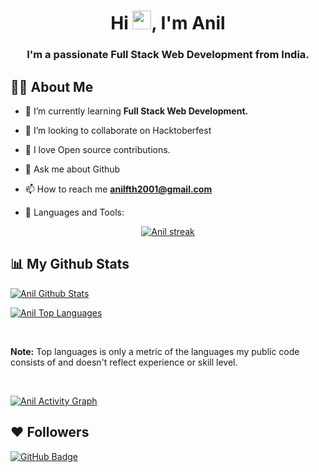 

 
 <h1 align="center">Hi <img src="https://raw.githubusercontent.com/MartinHeinz/MartinHeinz/master/wave.gif"  width="30px">, I'm Anil</h1>

<h3 align="center">I'm a passionate  Full Stack Web Development from India.</h3>

  
  

##  🙋‍♂️ About Me

  

-  🌱 I’m currently learning **Full Stack Web Development.**
- 👯 I’m looking to collaborate on Hacktoberfest
-  👐 I love Open source contributions.

-  🙏 Ask me about Github

-  📫 How to reach me **anilfth2001@gmail.com**
-  🚀 Languages and Tools:

  

  

<p align="center">

<a href="https://github.com/anilfth/github-readme-streak-stats">

<img title="🔥 Get streak stats for your profile at git.io/streak-stats"  alt="Anil streak"  src="https://github-readme-streak-stats.herokuapp.com/?user=anilfth&theme=black-ice&hide_border=true&stroke=0000&background=060A0CD0"/>

</a>

</p>

  

##  📊 My Github Stats

  



<a href="https://github.com/anilfth/github-readme-stats"><img alt="Anil Github Stats"  src="https://github-readme-stats.vercel.app/api?username=anilfth&show_icons=true&count_private=true&theme=react&hide_border=true&bg_color=0D1117"  /></a>

<a href="https://github.com/anilfth/github-readme-stats"><img alt="Anil Top Languages"  src="https://github-readme-stats.vercel.app/api/top-langs/?username=anilfth&langs_count=8&count_private=true&layout=compact&theme=react&hide_border=true&bg_color=0D1117"  /></a>

<br/>

<b>Note:</b> Top languages is only a metric of the languages my public code consists of and doesn't reflect experience or skill level.

  

<br/>

  

<a href="https://github.com/anilfth/github-readme-activity-graph"><img alt="Anil Activity Graph"  src="https://activity-graph.herokuapp.com/graph?username=anilfth&bg_color=0D1117&color=5BCDEC&line=5BCDEC&point=FFFFFF&hide_border=true"  /></a>
  

  

##  ❤ Followers

<a href="https://github.com/anilfth?tab=followers"><img src="https://img.shields.io/github/followers/anilfth?label=Followers&style=social"  alt="GitHub Badge"></a>
